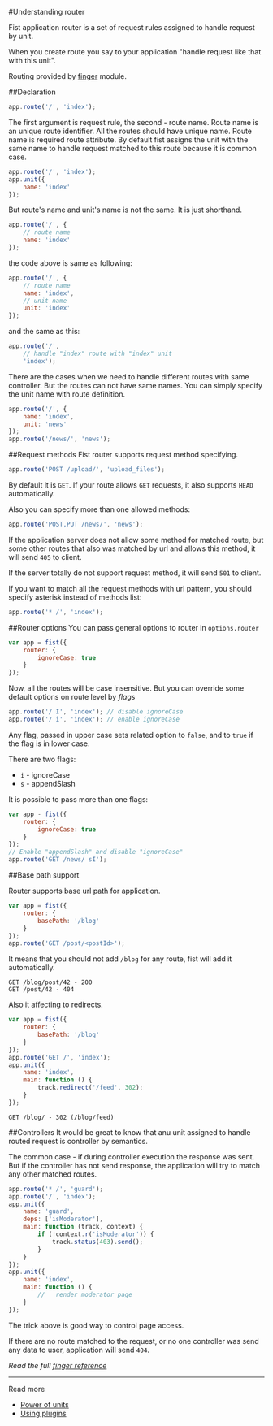 #Understanding router

Fist application router is a set of request rules assigned to handle request by unit.

When you create route you say to your application "handle request like that with this unit".

Routing provided by [finger](https://www.npmjs.com/package/finger) module.

##Declaration

```js
app.route('/', 'index');
```
The first argument is request rule, the second - route name. Route name is an unique route identifier. All the routes should have unique name. Route name is required route attribute. By default fist assigns the unit with the same name to handle request matched to this route because it is common case.

```js
app.route('/', 'index');
app.unit({
    name: 'index'
});
```

But route's name and unit's name is not the same. It is just shorthand.

```js
app.route('/', {
    // route name
    name: 'index'
});
```

the code above is same as following:

```js
app.route('/', {
    // route name
    name: 'index',
    // unit name
    unit: 'index'
});
```

and the same as this:

```js
app.route('/', 
    // handle "index" route with "index" unit
    'index');
```

There are the cases when we need to handle different routes with same controller. But the routes can not have same names. You can simply specify the unit name with route definition.

```js
app.route('/', {
    name: 'index',
    unit: 'news'
});
app.route('/news/', 'news');
```

##Request methods
Fist router supports request method specifying.

```js
app.route('POST /upload/', 'upload_files');
```

By default it is ```GET```. If your route allows ```GET``` requests, it also supports ```HEAD``` automatically.

Also you can specify more than one allowed methods:

```js
app.route('POST,PUT /news/', 'news');
```

If the application server does not allow some method for matched route, but some other routes that also was matched by url and allows this method, it will send ```405``` to client. 

If the server totally do not support request method, it will send ```501``` to client.

If you want to match all the request methods with url pattern, you should specify asterisk instead of methods list:

```js
app.route('* /', 'index');
```

##Router options
You can pass general options to router in ```options.router```

```js
var app = fist({
    router: {
        ignoreCase: true
    }
});
```

Now, all the routes will be case insensitive. But you can override some default options on route level by *flags*

```js
app.route('/ I', 'index'); // disable ignoreCase
app.route('/ i', 'index'); // enable ignoreCase
```

Any flag, passed in upper case sets related option to ```false```, and to ```true``` if the flag is in lower case.

There are two flags:

 * ```i``` - ignoreCase
 * ```s``` - appendSlash
 
It is possible to pass more than one flags:

```js
var app - fist({
    router: {
        ignoreCase: true
    }
});
// Enable "appendSlash" and disable "ignoreCase"
app.route('GET /news/ sI');
```

##Base path support

Router supports base url path for application.

```js
var app = fist({
    router: {
        basePath: '/blog'
    }
});
app.route('GET /post/<postId>');
```

It means that you should not add `/blog` for any route, fist will add it automatically.
```
GET /blog/post/42 - 200
GET /post/42 - 404
```

Also it affecting to redirects.

```js
var app = fist({
    router: {
        basePath: '/blog'
    }
});
app.route('GET /', 'index');
app.unit({
    name: 'index',
    main: function () {
        track.redirect('/feed', 302);
    }
});
```

```
GET /blog/ - 302 (/blog/feed)
```

##Controllers
It would be great to know that anu unit assigned to handle routed request is controller by semantics.

The common case - if during controller execution the response was sent. But if the controller has not send response, the application will try to match any other matched routes.

```js
app.route('* /', 'guard');
app.route('/', 'index');
app.unit({
    name: 'guard',
    deps: ['isModerator'],
    main: function (track, context) {
        if (!context.r('isModerator')) {
            track.status(403).send();
        }
    }
});
app.unit({
    name: 'index',
    main: function () {
        //   render moderator page
    }
});
```

The trick above is good way to control page access.

If there are no route matched to the request, or no one controller was send any data to user, application will send ```404```.

_Read the full [finger reference](https://github.com/fistlabs/finger/blob/master/README.md)_

----------
Read more
* [Power of units](/docs/guides/power-of-units.md)
* [Using plugins](/docs/guides/using-plugins.md)

